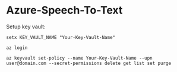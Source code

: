 # Azure-Speech-To-Text


Setup key vault:
```Shell
setx KEY_VAULT_NAME "Your-Key-Vault-Name"
```
```Shell
az login
```
```Shell
az keyvault set-policy --name Your-Key-Vault-Name --upn user@domain.com --secret-permissions delete get list set purge
```

